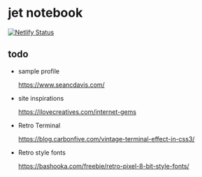 # jet notebook

[![Netlify Status](https://api.netlify.com/api/v1/badges/4136029a-0cca-45aa-b6b0-22279a1bd994/deploy-status)](https://app.netlify.com/sites/jetnotebook/deploys)

## todo

- sample profile

    https://www.seancdavis.com/

- site inspirations

    https://ilovecreatives.com/internet-gems

- Retro Terminal

    https://blog.carbonfive.com/vintage-terminal-effect-in-css3/

- Retro style fonts

    https://bashooka.com/freebie/retro-pixel-8-bit-style-fonts/
